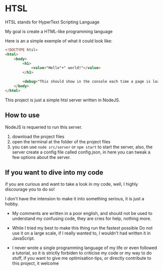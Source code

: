 # HTSL

HTSL stands for HyperText Scripting Language

My goal is create a HTML-like programming language


Here is an a simple exemple of what it could look like:

```html
<!DOCTYPE htsl>
<html>
    <body>
        <h1>
            <value>"Hello"+" world!"</value>
        </h1>
    
        <debug>"This should show in the console each time a page is loaded!"</debug>
    </body>
</html>
```

This project is just a simple htsl server written in NodeJS.

## How to use

NodeJS is requeried to run this server.

1. download the project files
2. open the terminal at the folder of the project files
3. you can use `node src/server` or `npm start` to start the server, also, the server create a config file called config.json, in here you can tweak a few options about the server.

## If you want to dive into my code

if you are curious and want to take a look in my code, well, I highly discourage you to do so!

I don't have the intension to make it into something serious, it is just a hobby.

- My comments are written in a poor english, and should not be used to understand my confusing code, they are cries for help, nothing more.

- While I tried my best to make this thing run the fastest possible Do not use it on a large scale, if I really wanted to, I wouldn't had written it in JavaScript.

- I never wrote a single programming language of my life or even followed a tutorial, so it is strictly forbiden to criticise my code or my way to do stuff, if you want to give me optimisation tips, or directly contribute to this project, it welcome